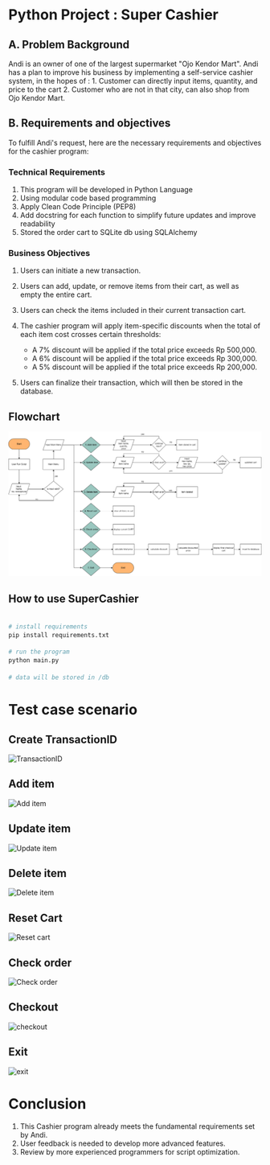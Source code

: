 # Python Project : Super Cashier 

## A. Problem Background

Andi is an owner of one of the largest supermarket "Ojo Kendor Mart". Andi has a plan to improve his business by implementing a self-service cashier system, in the hopes of : 
    1. Customer can directly input items, quantity, and price to the cart
    2. Customer who are not in that city, can also shop from Ojo Kendor Mart.  

## B. Requirements and objectives

To fulfill Andi's request, here are the necessary requirements and objectives for the cashier program:

### Technical Requirements
1. This program will be developed in Python Language
2. Using modular code based programming
3. Apply Clean Code Principle (PEP8)
4. Add docstring for each function to simplify future updates and improve readability
5. Stored the order cart to SQLite db using SQLAlchemy

### Business Objectives
1. Users can initiate a new transaction.
2. Users can add, update, or remove items from their cart, as well as empty the entire cart.
3. Users can check the items included in their current transaction cart.
4. The cashier program will apply item-specific discounts when the total of each item cost crosses certain thresholds:
    - A 7% discount will be applied if the total price exceeds Rp 500,000.
    - A 6% discount will be applied if the total price exceeds Rp 300,000.
    - A 5% discount will be applied if the total price exceeds Rp 200,000.

6. Users can finalize their transaction, which will then be stored in the database.

## Flowchart

![this is cashier chartflow](<cashier chartflow.png>)

## How to use SuperCashier
```python

# install requirements
pip install requirements.txt

# run the program
python main.py

# data will be stored in /db 
```

# Test case scenario

## Create TransactionID 
![TransactionID](<Create Transaction ID.png>)

## Add item
![Add item](<Add Item.png>)

## Update item
![Update item](<Update Item.png>)

## Delete item
![Delete item](<Delete Item.png>)

## Reset Cart
![Reset cart](<Reset Cart.png>)

## Check order
![Check order](<Check Order.png>)

## Checkout
![checkout](Checkout.png)

## Exit
![exit](exit.png)

# Conclusion

1. This Cashier program already meets the fundamental requirements set by Andi. 
2. User feedback is needed to develop more advanced features. 
3. Review by more experienced programmers for script optimization.